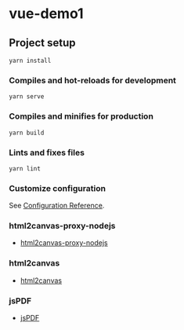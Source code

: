 # vue-demo1

## Project setup
```
yarn install
```

### Compiles and hot-reloads for development
```
yarn serve
```

### Compiles and minifies for production
```
yarn build
```

### Lints and fixes files
```
yarn lint
```

### Customize configuration
See [Configuration Reference](https://cli.vuejs.org/config/).

### html2canvas-proxy-nodejs
- [html2canvas-proxy-nodejs](https://github.com/niklasvh/html2canvas-proxy-nodejs)
### html2canvas
- [html2canvas](http://html2canvas.hertzen.com/)
### jsPDF
- [jsPDF](http://raw.githack.com/MrRio/jsPDF/master/docs/index.html)
